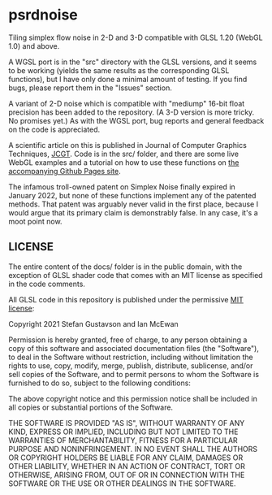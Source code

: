 # psrdnoise
Tiling simplex flow noise in 2-D and 3-D compatible with GLSL 1.20 (WebGL 1.0) and above.

A WGSL port is in the "src" directory with the GLSL versions, and it seems
to be working (yields the same results as the corresponding GLSL functions),
but I have only done a minimal amount of testing. If you find bugs, please
report them in the "Issues" section.

A variant of 2-D noise which is compatible with "mediump" 16-bit float precision
has been added to the repository. (A 3-D version is more tricky. No promises yet.)
As with the WGSL port, bug reports and general feedback on the code is appreciated.

A scientific article on this is published in Journal of Computer Graphics
Techniques, [JCGT](http://jcgt.org/published/0011/01/02/).
Code is in the src/ folder, and there are some live WebGL examples and
a tutorial on how to use these functions on
[the accompanying Github Pages site](https://stegu.github.io/psrdnoise).

The infamous troll-owned patent on Simplex Noise finally expired in January 2022,
but none of these functions implement any of the patented methods. That patent
was arguably never valid in the first place, because I would argue that its
primary claim is demonstrably false. In any case, it's a moot point now.

## LICENSE

The entire content of the docs/ folder is in the public domain, with the
exception of GLSL shader code that comes with an MIT license as specified
in the code comments.

All GLSL code in this repository is published under the permissive
[MIT license](https://opensource.org/licenses/MIT):

Copyright 2021 Stefan Gustavson and Ian McEwan

Permission is hereby granted, free of charge, to any person obtaining a copy of this software and associated documentation files (the "Software"), to deal in the Software without restriction, including without limitation the rights to use, copy, modify, merge, publish, distribute, sublicense, and/or sell copies of the Software, and to permit persons to whom the Software is furnished to do so, subject to the following conditions:

The above copyright notice and this permission notice shall be included in all copies or substantial portions of the Software.

THE SOFTWARE IS PROVIDED "AS IS", WITHOUT WARRANTY OF ANY KIND, EXPRESS OR IMPLIED, INCLUDING BUT NOT LIMITED TO THE WARRANTIES OF MERCHANTABILITY, FITNESS FOR A PARTICULAR PURPOSE AND NONINFRINGEMENT. IN NO EVENT SHALL THE AUTHORS OR COPYRIGHT HOLDERS BE LIABLE FOR ANY CLAIM, DAMAGES OR OTHER LIABILITY, WHETHER IN AN ACTION OF CONTRACT, TORT OR OTHERWISE, ARISING FROM, OUT OF OR IN CONNECTION WITH THE SOFTWARE OR THE USE OR OTHER DEALINGS IN THE SOFTWARE.
